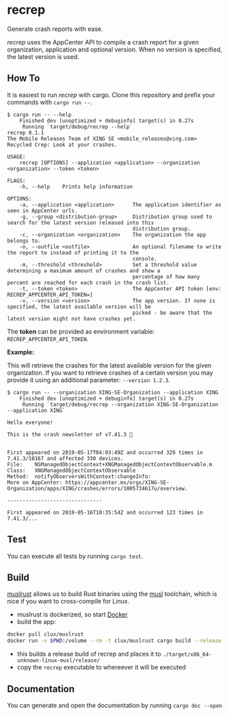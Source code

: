 # recrep

Generate crash reports with ease.

_recrep_ uses the AppCenter API to compile a crash report for a given organization, application and optional version. When no version is specified, the latest version is used.

## How To

It is easiest to run _recrep_ with cargo. Clone this repository and prefix your commands with `cargo run --`.

```shell
$ cargo run -- --help
    Finished dev [unoptimized + debuginfo] target(s) in 0.27s
     Running `target/debug/recrep --help`
recrep 0.1.1
The Mobile Releases Team of XING SE <mobile_releases@xing.com>
Recycled Crep: Look at your crashes.

USAGE:
    recrep [OPTIONS] --application <application> --organization <organization> --token <token>

FLAGS:
    -h, --help    Prints help information

OPTIONS:
    -a, --application <application>      The application identifier as seen in AppCenter urls.
    -g, --group <distribution-group>     Distribution group used to search for the latest version released into this
                                         distribution group.
    -c, --organization <organization>    The organization the app belongs to.
    -o, --outfile <outfile>              An optional filename to write the report to instead of printing it to the
                                         console.
    -m, --threshold <threshold>          Set a threshold value determining a maximum amount of crashes and show a
                                         percentage of how many percent are reached for each crash in the crash list.
    -t, --token <token>                  The AppCenter API token [env: RECREP_APPCENTER_API_TOKEN=]
    -v, --version <version>              The app version. If none is specified, the latest available version will be
                                         picked - be aware that the latest version might not have crashes yet.
```

The **token** can be provided as environment variable: `RECREP_APPCENTER_API_TOKEN`.

**Example:**

This will retrieve the crashes for the latest available version for the given organization. If you want to retrieve crashes of a certain version you may provide it using an additional parameter:  `--version 1.2.3`.

```shell
$ cargo run -- --organization XING-SE-Organization --application XING
    Finished dev [unoptimized + debuginfo] target(s) in 0.27s
     Running `target/debug/recrep --organization XING-SE-Organization --application XING`

Hello everyone!

This is the crash newsletter of v7.41.3 💌


First appeared on 2019-05-17T04:03:49Z and occurred 329 times in 7.41.3/10167 and affected 330 devices.
File:    NSManagedObjectContext+XNGManagedObjectContextObservable.m
Class:   XNGManagedObjectContextObservable
Method:  notifyObserversWithContext:changeInfo:
More on AppCenter: https://appcenter.ms/orgs/XING-SE-Organization/apps/XING/crashes/errors/1005734617u/overview.

-------------------------------

First appeared on 2019-05-16T18:35:54Z and occurred 123 times in 7.41.3/...
```

## Test

You can execute all tests by running `cargo test`.

## Build

[muslrust](https://github.com/clux/muslrust) allows us to build Rust binaries using the [musl](https://www.musl-libc.org) toolchain, which is nice if you want to cross-compile for Linux.

- muslrust is dockerized, so start [Docker](https://www.docker.com)
- build the app:

```bash
docker pull clux/muslrust
docker run -v $PWD:/volume --rm -t clux/muslrust cargo build --release
```

- this builds a release build of recrep and places it to `./target/x86_64-unknown-linux-musl/release/`
- copy the `recrep` executable to whereever it will be executed

## Documentation

You can generate and open the documentation by running `cargo doc --open`
